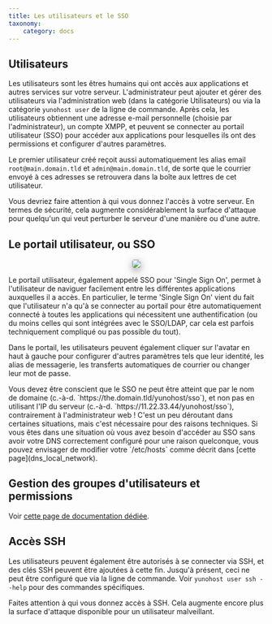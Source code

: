 ```yaml
---
title: Les utilisateurs et le SSO
taxonomy:
    category: docs
---
```


Utilisateurs
-----

Les utilisateurs sont les êtres humains qui ont accès aux applications et autres services sur votre serveur. L'administrateur peut ajouter et gérer des utilisateurs via l'administration web (dans la catégorie Utilisateurs) ou via la catégorie `yunohost user` de la ligne de commande. Après cela, les utilisateurs obtiennent une adresse e-mail personnelle (choisie par l'administrateur), un compte XMPP, et peuvent se connecter au portail utilisateur (SSO) pour accéder aux applications pour lesquelles ils ont des permissions et configurer d'autres paramètres.

Le premier utilisateur créé reçoit aussi automatiquement les alias email `root@main.domain.tld` et `admin@main.domain.tld`, de sorte que le courrier envoyé à ces adresses se retrouvera dans la boîte aux lettres de cet utilisateur.

<div class="alert alert-info" markdown="1">
Vous devriez faire attention à qui vous donnez l'accès à votre serveur. En termes de sécurité, cela augmente considérablement la surface d'attaque pour quelqu'un qui veut perturber le serveur d'une manière ou d'une autre.
</div>

Le portail utilisateur, ou SSO
-----------------------

<center><img src="images/user_panel.png" style="max-width:100%;border-radius: 5px;border: 1px solid rgba(0,0,0,0.15);box-shadow: 0 5px 15px rgba(0,0,0,0.35);"></center>

Le portail utilisateur, également appelé SSO pour 'Single Sign On', permet à l'utilisateur de naviguer facilement entre les différentes applications auxquelles il a accès. En particulier, le terme 'Single Sign On' vient du fait que l'utilisateur n'a qu'à se connecter au portail pour être automatiquement connecté à toutes les applications qui nécessitent une authentification (ou du moins celles qui sont intégrées avec le SSO/LDAP, car cela est parfois techniquement compliqué ou pas possible du tout).

Dans le portail, les utilisateurs peuvent également cliquer sur l'avatar en haut à gauche pour configurer d'autres paramètres tels que leur identité, les alias de messagerie, les transferts automatiques de courrier ou changer leur mot de passe.

<div class="alert alert-info" markdown="1">
Vous devez être conscient que le SSO ne peut être atteint que par le nom de domaine (c.-à-d. `https://the.domain.tld/yunohost/sso`), et non pas en utilisant l'IP du serveur (c.-à-d. `https://11.22.33.44/yunohost/sso`), contrairement à l'administrateur web ! C'est un peu déroutant dans certaines situations, mais c'est nécessaire pour des raisons techniques. Si vous êtes dans une situation où vous avez besoin d'accéder au SSO sans avoir votre DNS correctement configuré pour une raison quelconque, vous pouvez envisager de modifier votre `/etc/hosts` comme décrit dans [cette page](dns_local_network).
</div>

Gestion des groupes d'utilisateurs et permissions
---------------------------

Voir [cette page de documentation dédiée](groups_and_permissions).


Accès SSH
----------

Les utilisateurs peuvent également être autorisés à se connecter via SSH, et des clés SSH peuvent être ajoutées à cette fin. Jusqu'à présent, ceci ne peut être configuré que via la ligne de commande. Voir `yunohost user ssh --help` pour des commandes spécifiques.

<div class="alert alert-warning" markdown="1">
Faites attention à qui vous donnez accès à SSH. Cela augmente encore plus la surface d'attaque disponible pour un utilisateur malveillant.
</div>

